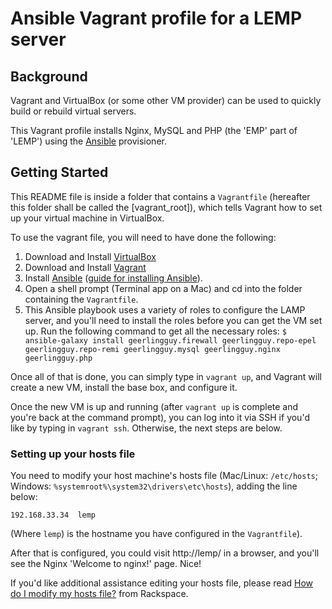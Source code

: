 # Ansible Vagrant profile for a LEMP server

## Background

Vagrant and VirtualBox (or some other VM provider) can be used to quickly build or rebuild virtual servers.

This Vagrant profile installs Nginx, MySQL and PHP (the 'EMP' part of 'LEMP') using the [Ansible](http://www.ansible.com/) provisioner.

## Getting Started

This README file is inside a folder that contains a `Vagrantfile` (hereafter this folder shall be called the [vagrant_root]), which tells Vagrant how to set up your virtual machine in VirtualBox.

To use the vagrant file, you will need to have done the following:

  1. Download and Install [VirtualBox](https://www.virtualbox.org/wiki/Downloads)
  2. Download and Install [Vagrant](http://downloads.vagrantup.com/)
  3. Install [Ansible](http://ansibleworks.com/) ([guide for installing Ansible](http://docs.ansible.com/intro_installation.html)).
  4. Open a shell prompt (Terminal app on a Mac) and cd into the folder containing the `Vagrantfile`.
  5. This Ansible playbook uses a variety of roles to configure the LAMP server, and you'll need to install the roles before you can get the VM set up. Run the following command to get all the necessary roles: `$ ansible-galaxy install geerlingguy.firewall geerlingguy.repo-epel geerlingguy.repo-remi geerlingguy.mysql geerlingguy.nginx geerlingguy.php`

Once all of that is done, you can simply type in `vagrant up`, and Vagrant will create a new VM, install the base box, and configure it.

Once the new VM is up and running (after `vagrant up` is complete and you're back at the command prompt), you can log into it via SSH if you'd like by typing in `vagrant ssh`. Otherwise, the next steps are below.

### Setting up your hosts file

You need to modify your host machine's hosts file (Mac/Linux: `/etc/hosts`; Windows: `%systemroot%\system32\drivers\etc\hosts`), adding the line below:

    192.168.33.34  lemp

(Where `lemp`) is the hostname you have configured in the `Vagrantfile`).

After that is configured, you could visit http://lemp/ in a browser, and you'll see the Nginx 'Welcome to nginx!' page. Nice!

If you'd like additional assistance editing your hosts file, please read [How do I modify my hosts file?](http://www.rackspace.com/knowledge_center/article/how-do-i-modify-my-hosts-file) from Rackspace.
